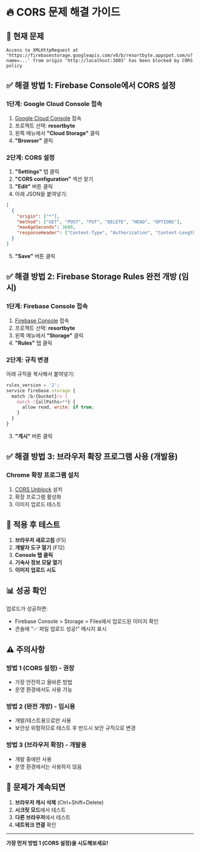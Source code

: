 # 🔥 CORS 문제 해결 가이드

## 🚨 현재 문제
```
Access to XMLHttpRequest at 'https://firebasestorage.googleapis.com/v0/b/resortbyte.appspot.com/o?name=...' from origin 'http://localhost:3003' has been blocked by CORS policy
```

## ✅ 해결 방법 1: Firebase Console에서 CORS 설정

### 1단계: Google Cloud Console 접속
1. [Google Cloud Console](https://console.cloud.google.com/) 접속
2. 프로젝트 선택: **resortbyte**
3. 왼쪽 메뉴에서 **"Cloud Storage"** 클릭
4. **"Browser"** 클릭

### 2단계: CORS 설정
1. **"Settings"** 탭 클릭
2. **"CORS configuration"** 섹션 찾기
3. **"Edit"** 버튼 클릭
4. 아래 JSON을 붙여넣기:

```json
[
  {
    "origin": ["*"],
    "method": ["GET", "POST", "PUT", "DELETE", "HEAD", "OPTIONS"],
    "maxAgeSeconds": 3600,
    "responseHeader": ["Content-Type", "Authorization", "Content-Length", "User-Agent", "x-goog-resumable", "x-goog-meta-*"]
  }
]
```

5. **"Save"** 버튼 클릭

## ✅ 해결 방법 2: Firebase Storage Rules 완전 개방 (임시)

### 1단계: Firebase Console 접속
1. [Firebase Console](https://console.firebase.google.com/) 접속
2. 프로젝트 선택: **resortbyte**
3. 왼쪽 메뉴에서 **"Storage"** 클릭
4. **"Rules"** 탭 클릭

### 2단계: 규칙 변경
아래 규칙을 복사해서 붙여넣기:

```javascript
rules_version = '2';
service firebase.storage {
  match /b/{bucket}/o {
    match /{allPaths=**} {
      allow read, write: if true;
    }
  }
}
```

3. **"게시"** 버튼 클릭

## ✅ 해결 방법 3: 브라우저 확장 프로그램 사용 (개발용)

### Chrome 확장 프로그램 설치
1. [CORS Unblock](https://chrome.google.com/webstore/detail/cors-unblock/lfhmikememgdcahcdlaciloancbhjino) 설치
2. 확장 프로그램 활성화
3. 이미지 업로드 테스트

## 🔄 적용 후 테스트

1. **브라우저 새로고침** (F5)
2. **개발자 도구 열기** (F12)
3. **Console 탭 클릭**
4. **기숙사 정보 모달 열기**
5. **이미지 업로드 시도**

## 📊 성공 확인

업로드가 성공하면:
- Firebase Console > Storage > Files에서 업로드된 이미지 확인
- 콘솔에 "✅ 파일 업로드 성공!" 메시지 표시

## ⚠️ 주의사항

### 방법 1 (CORS 설정) - 권장
- 가장 안전하고 올바른 방법
- 운영 환경에서도 사용 가능

### 방법 2 (완전 개방) - 임시용
- 개발/테스트용으로만 사용
- 보안상 위험하므로 테스트 후 반드시 보안 규칙으로 변경

### 방법 3 (브라우저 확장) - 개발용
- 개발 중에만 사용
- 운영 환경에서는 사용하지 않음

## 🚨 문제가 계속되면

1. **브라우저 캐시 삭제** (Ctrl+Shift+Delete)
2. **시크릿 모드**에서 테스트
3. **다른 브라우저**에서 테스트
4. **네트워크 연결** 확인

---

**가장 먼저 방법 1 (CORS 설정)을 시도해보세요!** 